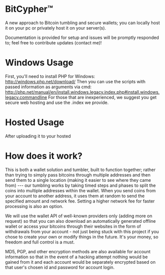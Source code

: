 # BitCypher™
A new approach to Bitcoin tumbling and secure wallets; you can locally host it on your pc or privately host it on your server(s).

Documentation is provided for setup and issues will be promptly responded to; feel free to contribute updates (contact me)!

# Windows Usage
First, you'll need to install PHP for Windows: http://windows.php.net/download/
Then you can use the scripts with passed information as arguments via cmd: http://php.net/manual/en/install.windows.legacy.index.php#install.windows.legacy.commandline
For those that are inexperienced, we suggest you get secure web hosting and use the .index we provide.

# Hosted Usage
After uploading it to your hosted 

# How does it work?
This is both a wallet solution and tumbler, built to function together; rather than trying to simply pass bitcoins through multiple addresses and then send them to a single location (making it easier to see where they came from) --- our tumbling works by taking timed steps and phases to split the coins into multiple addresses within the wallet. When you send coins from your account to another address, it uses them at random to send the specified amount and network fee. Setting a higher network fee for faster processing is also an option.

We will use the wallet API of well-known providers only (adding more on request) so that you can also download an automatically generated offline wallet or access your bitcoins through their websites in the form of withdrawals from your account - not just being stuck with this project if you chose to create your own or modify things in the future. It's your money, so freedom and full control is a must.

MD5, PGP, and other encryption methods are also available for account information so that in the event of a hacking attempt nothing would be gained from it and each account would be separately encrypted based on that user's chosen id and password for account login.
